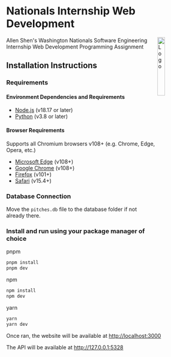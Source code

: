 # Nationals Internship Web Development

<img alt="Logo" align="right" src="https://upload.wikimedia.org/wikipedia/commons/thumb/a/a3/Washington_Nationals_logo.svg/200px-Washington_Nationals_logo.svg.png" width="20%" />

Allen Shen's Washington Nationals Software Engineering Internship Web Development Programming Assignment




## Installation Instructions

### Requirements

#### Environment Dependencies and Requirements
- [Node.js](https://nodejs.org/en/) (v18.17 or later)
- [Python](https://www.python.org/downloads/) (v3.8 or later)
#### Browser Requirements

Supports all Chromium browsers v108+ (e.g. Chrome, Edge, Opera, etc.)
- [Microsoft Edge](https://www.microsoft.com/en-us/edge) (v108+)
- [Google Chrome](https://www.google.com/chrome/) (v108+)
- [Firefox](https://www.mozilla.org/en-US/firefox/new/) (v101+)
- [Safari](https://www.apple.com/safari/) (v15.4+)




### Database Connection

Move the `pitches.db` file to the database folder if not already there.

### Install and run using your package manager of choice

pnpm
```sh
pnpm install
pnpm dev
```

npm
```sh
npm install
npm dev
```

yarn
```sh
yarn 
yarn dev
```

Once ran, the website will be available at [http://localhost:3000](http://localhost:3000)

The API will be available at [ http://127.0.0.1:5328
]( http://127.0.0.1:5328
)


